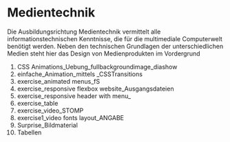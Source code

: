 # Medientechnik


Die Ausbildungsrichtung Medientechnik vermittelt alle informationstechnischen
Kenntnisse, die für die multimediale Computerwelt benötigt werden. Neben den technischen Grundlagen der unterschiedlichen Medien steht hier
das Design von Medienprodukten im Vordergrund


1. CSS Animations_Uebung_fullbackgroundimage_diashow
2. einfache_Animation_mittels _CSSTransitions
3. exercise_animated menus_fS
4. exercise_responsive flexbox website_Ausgangsdateien
5. exercise_responsive header with menu_
6. exercise_table
7. exercise_video_STOMP
8. exercise1_video fonts layout_ANGABE
9. Surprise_Bildmaterial
10. Tabellen


